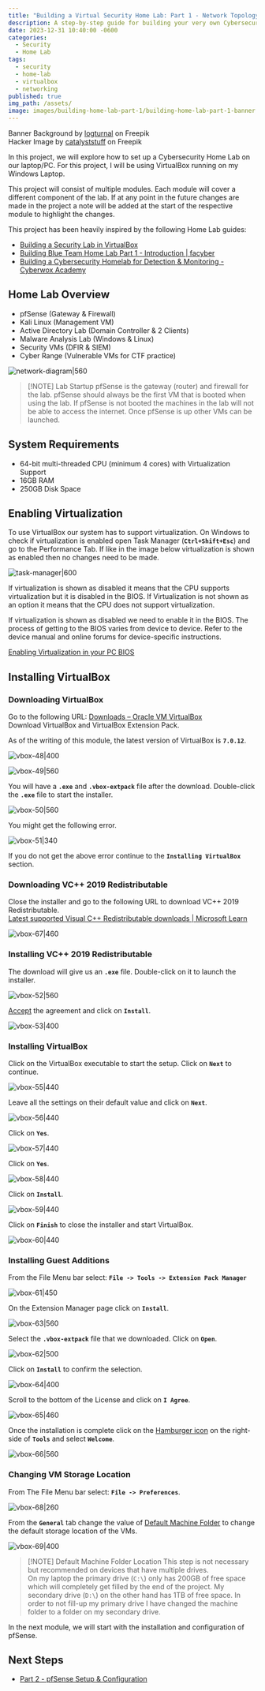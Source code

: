 ```yaml
---
title: "Building a Virtual Security Home Lab: Part 1 - Network Topology"
description: A step-by-step guide for building your very own Cybersecurity Home Lab using VirtualBox
date: 2023-12-31 10:40:00 -0600
categories:
  - Security
  - Home Lab
tags:
  - security
  - home-lab
  - virtualbox
  - networking
published: true
img_path: /assets/
image: images/building-home-lab-part-1/building-home-lab-part-1-banner.png
---
```


Banner Background by [logturnal](https://www.freepik.com/free-vector/gradient-white-color-background-abstract-modern_34010189.htm) on Freepik  
Hacker Image by [catalyststuff](https://www.freepik.com/free-vector/hacker-operating-laptop-cartoon-icon-illustration-technology-icon-concept-isolated-flat-cartoon-style_11602236.htm) on Freepik

In this project, we will explore how to set up a Cybersecurity Home Lab on our laptop/PC. For this project, I will be using VirtualBox running on my Windows Laptop.

This project will consist of multiple modules. Each module will cover a different component of the lab. If at any point in the future changes are made in the project a note will be added at the start of the respective module to highlight the changes.

This project has been heavily inspired by the following Home Lab guides:

- [Building a Security Lab in VirtualBox](https://benheater.com/building-a-security-lab-in-virtualbox/)
- [Building Blue Team Home Lab Part 1 - Introduction \| facyber](https://facyber.me/posts/blue-team-lab-guide-part-1/)
- [Building a Cybersecurity Homelab for Detection & Monitoring - Cyberwox Academy](https://cyberwoxacademy.com/building-a-cybersecurity-homelab-for-detection-monitoring/)

## Home Lab Overview

- pfSense (Gateway & Firewall)
- Kali Linux (Management VM)
- Active Directory Lab (Domain Controller & 2 Clients)
- Malware Analysis Lab (Windows & Linux)
- Security VMs (DFIR & SIEM)
- Cyber Range (Vulnerable VMs for CTF practice)

![network-diagram|560](images/building-home-lab-part-1/network-diagram.svg)

> [!NOTE] Lab Startup
> pfSense is the gateway (router) and firewall for the lab. pfSense should always be the first VM that is booted when using the lab. If pfSense is not booted the machines in the lab will not be able to access the internet. Once pfSense is up other VMs can be launched.

## System Requirements

- 64-bit multi-threaded CPU (minimum 4 cores) with Virtualization Support
- 16GB RAM
- 250GB Disk Space

## Enabling Virtualization

To use VirtualBox our system has to support virtualization. On Windows to check if virtualization is enabled open Task Manager (**`Ctrl+Shift+Esc`**) and go to the Performance Tab. If like in the image below virtualization is shown as enabled then no changes need to be made.

![task-manager|600](images/building-home-lab-part-1/task-manager.png)

If virtualization is shown as disabled it means that the CPU supports virtualization but it is disabled in the BIOS. If Virtualization is not shown as an option it means that the CPU does not support virtualization.

If virtualization is shown as disabled we need to enable it in the BIOS. The process of getting to the BIOS varies from device to device. Refer to the device manual and online forums for device-specific instructions.

[Enabling Virtualization in your PC BIOS](https://bce.berkeley.edu/enabling-virtualization-in-your-pc-bios.html)

## Installing VirtualBox

### Downloading VirtualBox

Go to the following URL: [Downloads – Oracle VM VirtualBox](https://www.virtualbox.org/wiki/Downloads)  
Download VirtualBox and VirtualBox Extension Pack.

As of the writing of this module, the latest version of VirtualBox is **`7.0.12`**.

![vbox-48|400](images/building-home-lab-part-1/vbox-48.png)

![vbox-49|560](images/building-home-lab-part-1/vbox-49.png)

You will have a **`.exe`** and **`.vbox-extpack`** file after the download. Double-click the **`.exe`** file to start the installer.

![vbox-50|560](images/building-home-lab-part-1/vbox-50.png)

You might get the following error.

![vbox-51|340](images/building-home-lab-part-1/vbox-51.png)

If you do not get the above error continue to the **`Installing VirtualBox`** section.

### Downloading VC++ 2019 Redistributable

Close the installer and go to the following URL to download VC++ 2019 Redistributable.  
[Latest supported Visual C++ Redistributable downloads \| Microsoft Learn](https://learn.microsoft.com/en-us/cpp/windows/latest-supported-vc-redist?view=msvc-170)

![vbox-67|460](images/building-home-lab-part-1/vbox-67.png)

### Installing VC++ 2019 Redistributable

The download will give us an **`.exe`** file. Double-click on it to launch the installer.

![vbox-52|560](images/building-home-lab-part-1/vbox-52.png)

<u>Accept</u> the agreement and click on **`Install`**.

![vbox-53|400](images/building-home-lab-part-1/vbox-53.png)

### Installing VirtualBox

Click on the VirtualBox executable to start the setup. Click on **`Next`** to continue.

![vbox-55|440](images/building-home-lab-part-1/vbox-55.png)

Leave all the settings on their default value and click on **`Next`**.

![vbox-56|440](images/building-home-lab-part-1/vbox-56.png)

Click on **`Yes`**.

![vbox-57|440](images/building-home-lab-part-1/vbox-57.png)

Click on **`Yes`**.

![vbox-58|440](images/building-home-lab-part-1/vbox-58.png)

Click on **`Install`**.

![vbox-59|440](images/building-home-lab-part-1/vbox-59.png)

Click on **`Finish`** to close the installer and start VirtualBox.

![vbox-60|440](images/building-home-lab-part-1/vbox-60.png)

### Installing Guest Additions

From the File Menu bar select: **`File -> Tools -> Extension Pack Manager`**

![vbox-61|450](images/building-home-lab-part-1/vbox-61.png)

On the Extension Manager page click on **`Install`**.

![vbox-63|560](images/building-home-lab-part-1/vbox-63.png)

Select the **`.vbox-extpack`** file that we downloaded. Click on **`Open`**.

![vbox-62|500](images/building-home-lab-part-1/vbox-62.png)

Click on **`Install`** to confirm the selection.

![vbox-64|400](images/building-home-lab-part-1/vbox-64.png)

Scroll to the bottom of the License and click on **`I Agree`**.

![vbox-65|460](images/building-home-lab-part-1/vbox-65.png)

Once the installation is complete click on the <u>Hamburger icon</u> on the right-side of **`Tools`** and select **`Welcome`**.

![vbox-66|560](images/building-home-lab-part-1/vbox-66.png)

### Changing VM Storage Location

From The File Menu bar select: **`File -> Preferences`**.

![vbox-68|260](images/building-home-lab-part-1/vbox-68.png)

From the **`General`** tab change the value of <u>Default Machine Folder</u> to change the default storage location of the VMs.

![vbox-69|400](images/building-home-lab-part-1/vbox-69.png)

> [!NOTE] Default Machine Folder Location
> This step is not necessary but recommended on devices that have multiple drives.  
> On my laptop the primary drive (`C:\`) only has 200GB of free space which will completely get filled by the end of the project. My secondary drive (`D:\`) on the other hand has 1TB of free space. In order to not fill-up my primary drive I have changed the machine folder to a folder on my secondary drive.

In the next module, we will start with the installation and configuration of pfSense.

## Next Steps

- [Part 2 - pfSense Setup & Configuration](https://blog.davidvarghese.dev/posts/building-home-lab-part-2/)